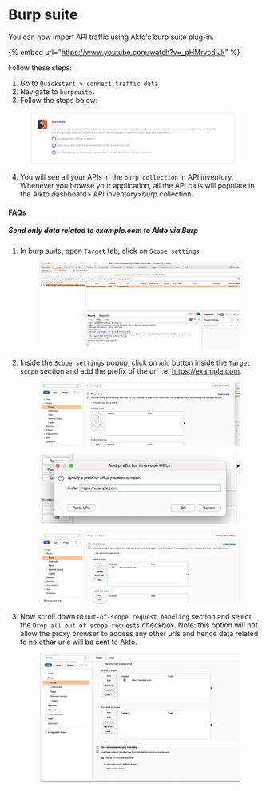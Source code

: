 # Burp suite

You can now import API traffic using Akto's burp suite plug-in.&#x20;

{% embed url="https://www.youtube.com/watch?v=_pHMrvcdiJk" %}

Follow these steps:

1. Go to `Quickstart > connect traffic data`
2. Navigate to `burpsuite.`
3. Follow the steps below:

<figure><img src="../.gitbook/assets/burp_suite/Screenshot 2023-01-31 at 8.27.09 PM.png" alt=""><figcaption></figcaption></figure>

4. You will see all your APIs in the `burp collection` in API inventory. Whenever you browse your application, all the API calls will populate in the Alkto dashboard> API inventory>burp collection.&#x20;

#### FAQs
##### Send only data related to example.com to Akto via Burp
1. In burp suite, open `Target` tab, click on `Scope settings`
   <figure><img src="../.gitbook/assets/burp_suite/Scope settings page.png" alt=""><figcaption></figcaption></figure>
2. Inside the `Scope settings` popup, click on `Add` button inside the `Target scope` section and add the prefix of the url i.e. https://example.com.
   <figure><img src="../.gitbook/assets/burp_suite/Target scope.png" alt=""><figcaption></figcaption></figure>
   <figure><img src="../.gitbook/assets/burp_suite/Add url to scope.png" alt=""><figcaption></figcaption></figure>
   <figure><img src="../.gitbook/assets/burp_suite/Url added to scope.png" alt=""><figcaption></figcaption></figure>
3. Now scroll down to `Out-of-scope request handling` section and select the `Drop all out of scope requests` checkbox. Note: this option will not allow the proxy browser to access any other urls and hence data related to no other urls will be sent to Akto.
   <figure><img src="../.gitbook/assets/burp_suite/Click drop all out-of-scope checkbox.png" alt=""><figcaption></figcaption></figure>
